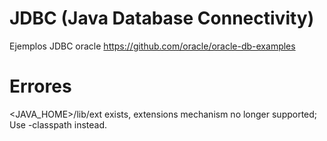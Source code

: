 
# JDBC (Java Database Connectivity)


Ejemplos JDBC oracle
https://github.com/oracle/oracle-db-examples



# Errores

<JAVA_HOME>/lib/ext exists, extensions mechanism no longer supported; Use -classpath instead.


